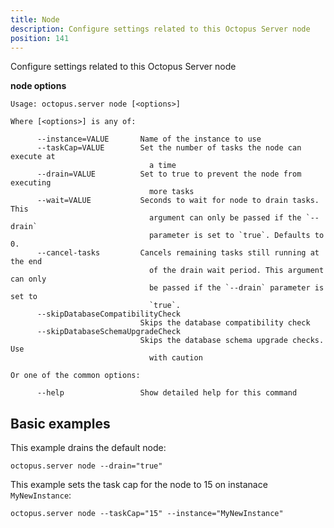 ```yaml
---
title: Node
description: Configure settings related to this Octopus Server node
position: 141
---
```


Configure settings related to this Octopus Server node

**node options**

```text
Usage: octopus.server node [<options>]

Where [<options>] is any of:

      --instance=VALUE       Name of the instance to use
      --taskCap=VALUE        Set the number of tasks the node can execute at
                               a time
      --drain=VALUE          Set to true to prevent the node from executing
                               more tasks
      --wait=VALUE           Seconds to wait for node to drain tasks. This
                               argument can only be passed if the `--drain`
                               parameter is set to `true`. Defaults to 0.
      --cancel-tasks         Cancels remaining tasks still running at the end
                               of the drain wait period. This argument can only
                               be passed if the `--drain` parameter is set to
                               `true`.
      --skipDatabaseCompatibilityCheck
                             Skips the database compatibility check
      --skipDatabaseSchemaUpgradeCheck
                             Skips the database schema upgrade checks. Use
                               with caution

Or one of the common options:

      --help                 Show detailed help for this command
```

## Basic examples

This example drains the default node:
```
octopus.server node --drain="true"
```

This example sets the task cap for the node to 15 on instanace `MyNewInstance`:
```
octopus.server node --taskCap="15" --instance="MyNewInstance"
```
